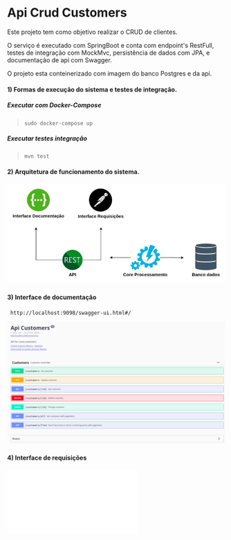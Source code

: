 # Api Crud Customers

Este projeto tem como objetivo realizar o CRUD de clientes.

O serviço é executado com SpringBoot e conta com endpoint's RestFull, testes de integração com MockMvc, persistência de dados com JPA, e documentação de api com Swagger.

O projeto esta conteinerizado com imagem do banco Postgres e da api.

#### 1) Formas de execução do sistema e testes de integração.

   ##### Executar com Docker-Compose 
   ><code>sudo docker-compose up</code>

   ##### Executar testes integração 
   ><code>mvn test</code>

#### 2) Arquitetura de funcionamento do sistema.
![](img/arquitetura.jpg)

#### 3) Interface de documentação
<code> http://localhost:9098/swagger-ui.html#/</code>

![](img/swagger.png)

#### 4) Interface de requisições
![](Customers.postman_collection.json)
